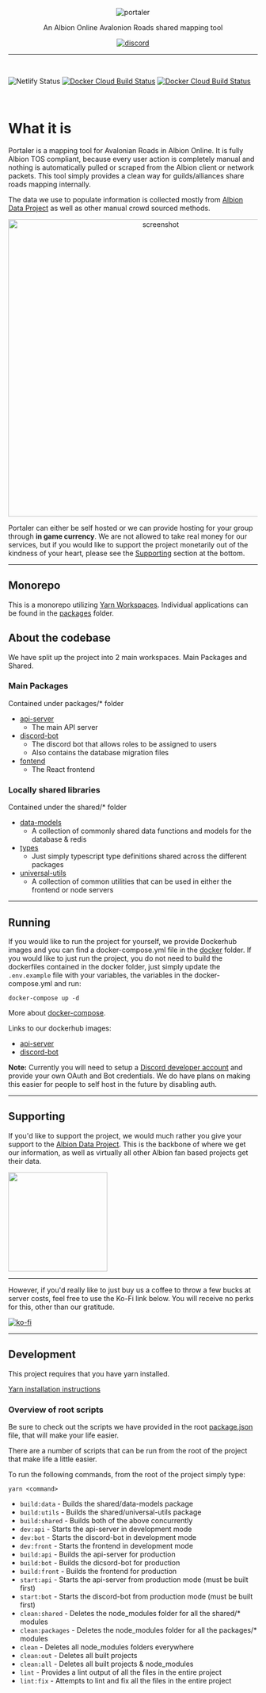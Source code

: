 <p align="center">
  <img alt="portaler" src="https://portaler.zone/portaler-github.png" />
</p>

<p align="center">
  An Albion Online Avalonion Roads shared mapping tool
</p>

<p align="center">
  <a href="https://discord.gg/QAjhJ4YNsD">
    <img alt="discord" src="https://portaler.zone/discord.png" />
  </a>
</p>

---

<br />

![Netlify Status](https://api.netlify.com/api/v1/badges/76c8bf82-cf50-4310-8121-8196249f49bc/deploy-status) [![Docker Cloud Build Status](https://img.shields.io/docker/cloud/build/mawburn/portaler?label=docker%20api%20&style=flat-square)](https://hub.docker.com/repository/docker/mawburn/portaler) [![Docker Cloud Build Status](https://img.shields.io/docker/cloud/build/mawburn/portaler-bot?label=docker%20discord%20bot&style=flat-square)](https://hub.docker.com/repository/docker/mawburn/portaler-bot)

<br />

# What it is

Portaler is a mapping tool for Avalonian Roads in Albion Online. It is fully Albion TOS compliant, because every user action is completely manual and nothing is automatically pulled or scraped from the Albion client or network packets. This tool simply provides a clean way for guilds/alliances share roads mapping internally.

The data we use to populate information is collected mostly from [Albion Data Project](https://www.albion-online-data.com/) as well as other manual crowd sourced methods.

<p align="center">
  <img src="https://portaler.zone/screenshot.png" width="600px" alt="screenshot" />
</p>

Portaler can either be self hosted or we can provide hosting for your group through **in game currency**. We are not allowed to take real money for our services, but if you would like to support the project monetarily out of the kindness of your heart, please see the [Supporting](#supporting) section at the bottom.

---

## Monorepo

This is a monorepo utilizing [Yarn Workspaces](https://classic.yarnpkg.com/en/docs/workspaces/). Individual applications can be found in the [packages](/packages) folder.

## About the codebase

We have split up the project into 2 main workspaces. Main Packages and Shared.

### Main Packages

Contained under packages/\* folder

- [api-server](/packages/api-server)
  - The main API server
- [discord-bot](/packages/discord-bot)
  - The discord bot that allows roles to be assigned to users
  - Also contains the database migration files
- [fontend](/packages/frontend)
  - The React frontend

### Locally shared libraries

Contained under the shared/\* folder

- [data-models](/shared/data-models)
  - A collection of commonly shared data functions and models for the database & redis
- [types](/shared/types)
  - Just simply typescript type definitions shared across the different packages
- [universal-utils](/shared/universal-utils)
  - A collection of common utilities that can be used in either the frontend or node servers

---

## Running

If you would like to run the project for yourself, we provide Dockerhub images and you can find a docker-compose.yml file in the [docker](/docker) folder. If you would like to just run the project, you do not need to build the dockerfiles contained in the docker folder, just simply update the `.env.example` file with your variables, the variables in the docker-compose.yml and run:

    docker-compose up -d

More about [docker-compose](https://docs.docker.com/compose/).

Links to our dockerhub images:

- [api-server](https://hub.docker.com/repository/docker/mawburn/portaler)
- [discord-bot](https://hub.docker.com/repository/docker/mawburn/portaler-bot)

**Note:** Currently you will need to setup a [Discord developer account](https://discord.com/developers) and provide your own OAuth and Bot credentials. We do have plans on making this easier for people to self host in the future by disabling auth.

---

## Supporting

If you'd like to support the project, we would much rather you give your support to the [Albion Data Project](https://www.albion-online-data.com/). This is the backbone of where we get our information, as well as virtually all other Albion fan based projects get their data.

[<img width="200px" height="auto" src="https://i.imgur.com/ly3lalz.png" />](https://www.patreon.com/bePatron?u=10422119)

---

However, if you'd really like to just buy us a coffee to throw a few bucks at server costs, feel free to use the Ko-Fi link below. You will receive no perks for this, other than our gratitude.

[![ko-fi](https://www.ko-fi.com/img/githubbutton_sm.svg)](https://ko-fi.com/Q5Q42OP4V)

---

## Development

This project requires that you have yarn installed.

[Yarn installation instructions](https://classic.yarnpkg.com/en/docs/install/)

### Overview of root scripts

Be sure to check out the scripts we have provided in the root [package.json](./package.json) file, that will make your life easier.

There are a number of scripts that can be run from the root of the project that make life a little easier.

To run the following commands, from the root of the project simply type:

    yarn <command>

- `build:data` - Builds the shared/data-models package
- `build:utils` - Builds the shared/universal-utils package
- `build:shared` - Builds both of the above concurrently
- `dev:api` - Starts the api-server in development mode
- `dev:bot` - Starts the discord-bot in development mode
- `dev:front` - Starts the frontend in development mode
- `build:api` - Builds the api-server for production
- `build:bot` - Builds the dicsord-bot for production
- `build:front` - Builds the frontend for production
- `start:api` - Starts the api-server from production mode (must be built first)
- `start:bot` - Starts the discord-bot from production mode (must be built first)
- `clean:shared` - Deletes the node_modules folder for all the shared/\* modules
- `clean:packages` - Deletes the node_modules folder for all the packages/\* modules
- `clean` - Deletes all node_modules folders everywhere
- `clean:out` - Deletes all built projects
- `clean:all` - Deletes all built projects & node_modules
- `lint` - Provides a lint output of all the files in the entire project
- `lint:fix` - Attempts to lint and fix all the files in the entire project
